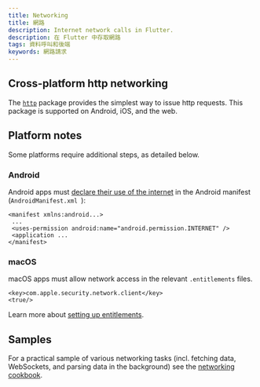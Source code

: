 ```yaml
---
title: Networking
title: 網路
description: Internet network calls in Flutter.
description: 在 Flutter 中存取網路
tags: 資料呼叫和後端
keywords: 網路請求
---
```


## Cross-platform http networking

The [`http`][] package provides the simplest way to issue http requests. This
package is supported on Android, iOS, and the web.

## Platform notes

Some platforms require additional steps, as detailed below.

### Android

Android apps must [declare their use of the internet][declare] in the Android
manifest (`AndroidManifest.xml `):

```
<manifest xmlns:android...>
 ...
 <uses-permission android:name="android.permission.INTERNET" />
 <application ...
</manifest>
```

### macOS
macOS apps must allow network access in the relevant `.entitlements` files. 

```
<key>com.apple.security.network.client</key>
<true/>
```

Learn more about
[setting up entitlements]({{site.url}}/desktop/macos#setting-up-entitlements).

## Samples

For a practical sample of various networking tasks (incl. fetching data,
WebSockets, and parsing data in the background) see the 
[networking cookbook]({{site.url}}/cookbook#networking).

[declare]: {{site.android-dev}}/training/basics/network-ops/connecting
[`http`]: {{site.pub-pkg}}/http
